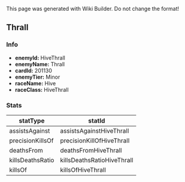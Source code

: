 <span class="wiki-builder">This page was generated with Wiki Builder. Do not change the format!</span>

## Thrall
### Info
* **enemyId:** HiveThrall
* **enemyName:** Thrall
* **cardId:** 201130
* **enemyTier:** Minor
* **raceName:** Hive
* **raceClass:** HiveThrall

### Stats
statType | statId
-------- | ------
assistsAgainst | assistsAgainstHiveThrall
precisionKillsOf | precisionKillOfHiveThrall
deathsFrom | deathsFromHiveThrall
killsDeathsRatio | killsDeathsRatioHiveThrall
killsOf | killsOfHiveThrall


